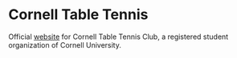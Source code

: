 # Cornell Table Tennis

Official [website](cuttc.vercel.app) for Cornell Table Tennis Club, a registered student organization of Cornell University.
